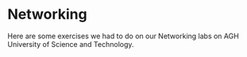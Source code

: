 # Networking
Here are some exercises we had to do on our Networking labs on AGH University of Science and Technology.

